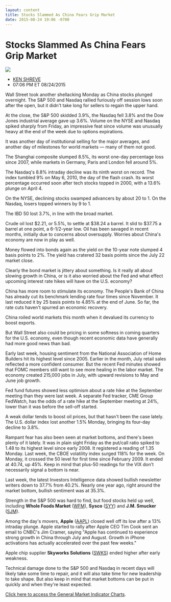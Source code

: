 ```yaml
---
layout: content
title: Stocks Slammed As China Fears Grip Market
date: 2015-08-24 19:06 -0700
---
```



Stocks Slammed As China Fears Grip Market
==========================================


![](https://www.investors.com/wp-content/uploads/ibd-migrated-images/MPv_150825_635760282634476147.png)

* [KEN SHREVE](https://www.investors.com/author/shrevek/ "Posts by KEN SHREVE")
* 07:06 PM ET 08/24/2015




  

Wall Street took another shellacking Monday as China stocks plunged overnight. The S&P 500 and Nasdaq rallied furiously off session lows soon after the open, but it didn't take long for sellers to regain the upper hand.

  

At the close, the S&P 500 skidded 3.9%, the Nasdaq fell 3.8% and the Dow Jones industrial average gave up 3.6%. Volume on the NYSE and Nasdaq spiked sharply from Friday, an impressive feat since volume was unusually heavy at the end of the week due to options expirations.

  

It was another day of institutional selling for the major averages, and another day of milestones for world markets — many of them not good.

  

The Shanghai composite slumped 8.5%, its worst one-day percentage loss since 2007, while markets in Germany, Paris and London fell around 5%.

  

The Nasdaq's 8.8% intraday decline was its ninth worst on record. The index tumbled 9% on May 6, 2010, the day of the flash crash. Its worst percentage occurred soon after tech stocks topped in 2000, with a 13.6% plunge on April 4.

  

On the NYSE, declining stocks swamped advancers by about 20 to 1. On the Nasdaq, losers topped winners by 9 to 1.

  

The IBD 50 lost 3.7%, in line with the broad market.

  

Crude oil lost $2.21, or 5.5%, to settle at $38.24 a barrel. It slid to $37.75 a barrel at one point, a 6-1/2-year low. Oil has been savaged in recent months, initially due to concerns about oversupply. Worries about China's economy are now in play as well.

  

Money flowed into bonds again as the yield on the 10-year note slumped 4 basis points to 2%. The yield has cratered 32 basis points since the July 22 market close.

  

Clearly the bond market is jittery about something. Is it really all about slowing growth in China, or is it also worried about the Fed and what effect upcoming interest rate hikes will have on the U.S. economy?

  

China has more room to stimulate its economy. The People's Bank of China has already cut its benchmark lending rate four times since November. It last reduced it by 25 basis points to 4.85% at the end of June. So far, the rate cuts haven't spurred an economic recovery.

  

China roiled world markets this month when it devalued its currency to boost exports.

  

But Wall Street also could be pricing in some softness in coming quarters for the U.S. economy, even though recent economic data have generally had more good news than bad.

  

Early last week, housing sentiment from the National Association of Home Builders hit its highest level since 2005. Earlier in the month, July retail sales reflected a more confident consumer. But the recent Fed minutes showed that FOMC members still want to see more healing in the labor market. The economy created 215,000 jobs in July, with upward revisions to May and June job growth.

  

Fed fund futures showed less optimism about a rate hike at the September meeting than they were last week. A separate Fed tracker, CME Group FedWatch, has the odds of a rate hike at the September meeting at 24%, lower than it was before the sell-off started.

  

A weak dollar tends to boost oil prices, but that hasn't been the case lately. The U.S. dollar index lost another 1.5% Monday, bringing its four-day decline to 3.8%.

  

Rampant fear has also been seen at market bottoms, and there's been plenty of it lately. It was in plain sight Friday as the put/call ratio spiked to 1.48 to its highest level since early 2008. It registered a reading of 1.35 Monday. Last week, the CBOE volatility index surged 118% for the week. On Monday, it crossed the 50 level for first time since February 2009. It ended at 40.74, up 45%. Keep in mind that plus-50 readings for the VIX don't necessarily signal a bottom is near.

  

Last week, the latest Investors Intelligence data showed bullish newsletter writers down to 37.7% from 40.2%. Nearly one year ago, right around the market bottom, bullish sentiment was at 35.3%.

  

Strength in the S&P 500 was hard to find, but food stocks held up well, including **Whole Foods Market** ([WFM](https://research.investors.com/quote.aspx?symbol=WFM)), **Sysco** ([SYY](https://research.investors.com/quote.aspx?symbol=SYY)) and **J.M. Smucker** ([SJM](https://research.investors.com/quote.aspx?symbol=SJM)).

  

Among the day's movers, **Apple** ([AAPL](https://research.investors.com/quote.aspx?symbol=AAPL)) closed well off its low after a 13% intraday plunge. Apple started to rally after Apple CEO Tim Cook sent an email to CNBC's Jim Cramer, saying "Apple has continued to experience strong growth in China through July and August. Growth in iPhone activations has actually accelerated over the past few weeks."

  

Apple chip supplier **Skyworks Solutions** ([SWKS](https://research.investors.com/quote.aspx?symbol=SWKS)) ended higher after early weakness.

  

Technical damage done to the S&P 500 and Nasdaq in recent days will likely take some time to repair, and it will also take time for new leadership to take shape. But also keep in mind that market bottoms can be put in quickly and when they're least expected.

  

[Click here to access the General Market Indicator Charts](https://www.investors.com/pdf/GMI_082515.pdf).




